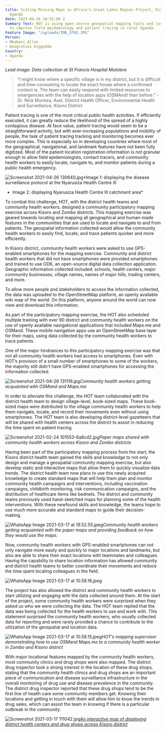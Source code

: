 ```yaml
---
title: Scaling Missing Maps in Africa’s Great Lakes Region Project, Kisoro District
  Uganda
date: 2021-04-26 10:55:00 Z
Summary Text: HOT is using open source geospatial mapping tools and local knowledge
  to improve field epidemiology and patient tracing in rural Uganda.
Feature Image: "/uploads/IMG_5792.JPG"
Person:
- Mbabani Allan
- Deogratias Kiggudde
Country:
- Uganda
---
```


*Lead image: Data collection at St Francis Hospital Mutolere*

> “I might know where a specific village is in my district, but it is difficult and time-consuming to locate the exact house where a confirmed contact is. The team can easily respond with limited resources to emergencies with the help of location apps (OSMAnd) than before.” - Dr. Nick Muneza, Asst. District Health Officer, Environmental Health and Surveillance, Kisoro District

Patient tracing is one of the most critical public health activities. If efficiently executed, it can greatly reduce the likelihood of the spread of a highly contagious disease. At face value, patient tracing would seem to be a straightforward activity, but with ever-increasing populations and mobility of people, the task of patient tracing tracking and monitoring becomes ever more complex. This is especially so in developing countries where most of the geographical, navigational, and landmark features have not been fully digitized. Most of the patient location registration information is not granular enough to allow field epidemiologists, contact tracers, and community health workers to easily locate, navigate to, and monitor patients during a public health emergency.

![Screenshot 2021-04-26 130640.jpg](/uploads/Screenshot%202021-04-26%20130640.jpg)*Image 1: displaying the disease surveillance protocol at the  Nyarusiza Health Centre III
- Image 2: displaying Nyarusiza Health Centre III catchment area*

To combat this challenge, HOT, with the district health teams and community health workers, designed a community participatory mapping exercise across Kisoro and Zombo districts. This mapping exercise was geared towards locating and mapping all geographical and human-made features in the communities that are used to locate and navigate to and from patients. The geospatial information collected would allow the community health workers to easily find, locate, and trace patients quicker and more efficiently. 

In Kisoro district, community health workers were asked to use GPS-enabled smartphones for the mapping exercise. Community and district health workers that did not have smartphones were provided smartphones and trained to use ODK, an open-source digital data collection application. Geographic information collected included: schools, health centers, major community businesses, village names, names of major hills, trading centers, and more.

To allow more people and stakeholders to access the information collected, the data was uploaded to the OpenStreetMap platform, an openly available wiki map of the world. On this platform, anyone around the world can now view and download this information.

As part of the participatory mapping exercise, the HOT also scheduled multiple training with over 90 district and community health workers on the use of openly available navigational applications that included Maps.me and OSMand. These mobile navigation apps use an OpenStreetMap base layer for their maps, using data collected by the community health workers to trace patients.

One of the major hindrances to this participatory mapping exercise was that not all community health workers had access to smartphones. Even with HOT’s provision of a small number of smartphones to some of the workers, the majority still didn't have GPS-enabled smartphones for accessing the information collected.

![Screenshot 2021-04-26 131116.jpg](/uploads/Screenshot%202021-04-26%20131116.jpg)*Community health workers getting acquainted with OSMand and Maps.me*

In order to alleviate this challenge, the HOT team collaborated with the district health team to design village-level, book-sized maps. These book-sized maps were distributed to the village community health workers to help them navigate, locate, and record their movements even without using smartphones. The HOT team is also developing district-level gazetteers that will be shared with health centers across the district to assist in reducing the time spent on patient tracing.

![Screenshot 2021-02-24 101553-6a8cd2.jpg](/uploads/Screenshot%202021-02-24%20101553-6a8cd2.jpg)*Paper maps shared with community health workers across Kisoro and Zombo districts*

Having been part of the participatory mapping process from the start, the Kisoro district health team gained the skills and knowledge to not only design and manage a geospatial community mapping exercise, but also develop static and interactive maps that allow them to quickly visualize data trends. The district health team now plans to use this newly acquired knowledge to create standard maps that will help them plan and monitor community health campaigns and interventions, including vaccination campaigns, childbirth monitoring, risk communication campaigns, and the distribution of healthcare items like bednets. The district and community teams previously used hand-sketched maps for planning some of the health interventions. With these newfound skills and knowledge, the teams hope to use much more accurate and standard maps to guide their decision-making.

![WhatsApp Image 2021-03-17 at 19.52.55.jpeg](/uploads/WhatsApp%20Image%202021-03-17%20at%2019.52.55.jpeg)*Community health workers getting acquainted with the paper maps and providing feedback on how they would use the maps.*

Now, community health workers with GPS-enabled smartphones can not only navigate more easily and quickly to major locations and landmarks, but also are able to share their exact locations with teammates and colleagues. Having the capability to share location information has allowed community and district health teams to better coordinate their movements and reduce the time spent locating colleagues in the field. 

![WhatsApp Image 2021-03-17 at 10.58.16.jpeg](/uploads/WhatsApp%20Image%202021-03-17%20at%2010.58.16.jpeg)

The project has also allowed the district and community health workers to start utilizing and engaging with the data collected around them. At the start of the project, some community health workers were surprised when they asked us who we were collecting the data. The HOT team replied that the data was being collected for the health workers to use and work with. This statement surprised the community health workers, who usually collected data for reporting and were rarely provided a chance to contribute to the utilization of the geospatial and location data.

![WhatsApp Image 2021-03-17 at 10.58.15.jpeg](/uploads/WhatsApp%20Image%202021-03-17%20at%2010.58.15.jpeg)*HOT’s mapping supervisor demonstrating how to use OSMand Maps.me to a community health worker in Zombo and Kisoro district*

With major locational features mapped by the community health workers, most community clinics and drug shops were also mapped. The district drug inspector took a strong interest in the location of these drug shops, stating that the community health clinics and drug shops are an important piece of communication and disease surveillance infrastructure in the overall monitoring of drug use and disease prevalence in the community. The district drug inspector reported that these drug shops tend to be the first line of health care some community members get. Knowing their locations and getting in touch with them will allow him to know the trends in drug sales, which can assist the team in knowing if there is a particular outbreak in the community.

![Screenshot 2021-03-17 111042.jpg](/uploads/Screenshot%202021-03-17%20111042.jpg)*[An interactive map of displaying district health centers and drug shops across Kisoro district](http://u.osmfr.org/m/577886/)* 


